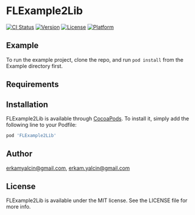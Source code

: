 # FLExample2Lib

[![CI Status](https://img.shields.io/travis/erkamyalcin@gmail.com/FLExample2Lib.svg?style=flat)](https://travis-ci.org/erkamyalcin@gmail.com/FLExample2Lib)
[![Version](https://img.shields.io/cocoapods/v/FLExample2Lib.svg?style=flat)](https://cocoapods.org/pods/FLExample2Lib)
[![License](https://img.shields.io/cocoapods/l/FLExample2Lib.svg?style=flat)](https://cocoapods.org/pods/FLExample2Lib)
[![Platform](https://img.shields.io/cocoapods/p/FLExample2Lib.svg?style=flat)](https://cocoapods.org/pods/FLExample2Lib)

## Example

To run the example project, clone the repo, and run `pod install` from the Example directory first.

## Requirements

## Installation

FLExample2Lib is available through [CocoaPods](https://cocoapods.org). To install
it, simply add the following line to your Podfile:

```ruby
pod 'FLExample2Lib'
```

## Author

erkamyalcin@gmail.com, erkam.yalcin@gmail.com

## License

FLExample2Lib is available under the MIT license. See the LICENSE file for more info.
